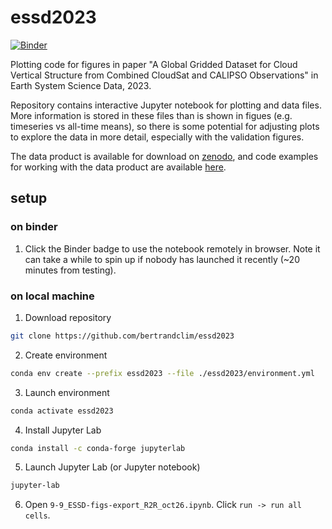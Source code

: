 # essd2023
[![Binder](https://mybinder.org/badge_logo.svg)](https://mybinder.org/v2/gh/bertrandclim/essd2023/HEAD?labpath=9-9_ESSD-figs-export_R2R_oct26.ipynb)

Plotting code for figures in paper "A Global Gridded Dataset for Cloud Vertical Structure from Combined CloudSat and CALIPSO Observations" in Earth System Science Data, 2023.

Repository contains interactive Jupyter notebook for plotting and data files. More information is stored in these files than is shown in figues (e.g. timeseries vs all-time means), so there is some potential for adjusting plots to explore the data in more detail, especially with the validation figures.

The data product is available for download on [zenodo](https://zenodo.org/records/8057791), and code examples for working with the data product are available [here](https://github.com/bertrandclim/3S-GEOPROF-COMB).

## setup
### on binder
1. Click the Binder badge to use the notebook remotely in browser. Note it can take a while to spin up if nobody has launched it recently (~20 minutes from testing).

### on local machine
1. Download repository
```bash
git clone https://github.com/bertrandclim/essd2023
```
2. Create environment
```bash
conda env create --prefix essd2023 --file ./essd2023/environment.yml
```
3. Launch environment
```bash
conda activate essd2023
```
4. Install Jupyter Lab
```bash
conda install -c conda-forge jupyterlab
```
5. Launch Jupyter Lab (or Jupyter notebook)
```bash
jupyter-lab
```
6. Open `9-9_ESSD-figs-export_R2R_oct26.ipynb`. Click `run -> run all cells`.
